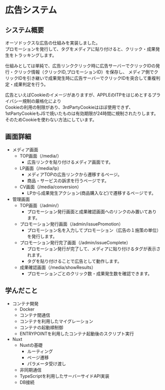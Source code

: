 # 広告システム
## システム概要
オーソドックスな広告の仕組みを実装しました。  
プロモーションを発行して、タグをメディアに貼り付けると、クリック・成果発生をトラッキングします。  
  
仕組みとしては単純で、広告リンククリック時に広告サーバーでクリックIDの発行・クリック情報（クリックID,プロモーションID）を保存し、
メディア側でクリックIDを引き継いで成果発生時に広告サーバーでクリックIDを突合して重複判定・成果判定を行う。  
  
広告といえばCookieのイメージがありますが、APPLEのITPをはじめとするプライバシー規制の厳格化により  
Cookieの利用の制限があり、3rdPartyCookieはほぼ使用できず、1stPartyCookieもJSで焼いたものは有効期限が24時間に規制されたりします。  
そのためCookieを使わない方法にしています。
## 画面詳細
- メディア画面
  - TOP画面（/media/）
    - 広告リンクを貼り付けるメディア画面です。
  - LP画面（/media/lp）
    - メディアTOPの広告リンクから遷移するページ。
    - 商品・サービスの訴求を行うページです。
  - CV画面（/media/conversion）
    - LPから成果発生アクション(商品購入など)で遷移するページです。
- 管理画面
  - TOP画面（/admin/）
    - プロモーション発行画面と成果確認画面へのリンクのみ置いてあります。
  - プロモーション発行画面（/admin/issuePromotion）
    - プロモーション名を入力してプロモーション（広告の１施策の単位）を発行します。
  - プロモーション発行完了画面（/admin/issueComplete）
    - プロモーション発行が完了して、メディアに貼り付けるタグが表示されます。
    - タグを貼り付けることで広告として動作します。
  - 成果確認画面（/media/showResults）
    - プロモーションごとのクリック数・成果発生数を確認できます。
## 学んだこと
- コンテナ開発
  - Docker
  - コンテナ間通信
  - コンテナを利用したマイグレーション
  - コンテナの起動順制御
  - ENTRYPOINTを利用したコンテナ起動後のスクリプト実行
- Nuxt
  - Nuxtの基礎
    - ルーティング
    - ページ遷移
    - パラメータ受け渡し
  - 非同期通信
  - TypeScriptを利用したサーバーサイドAPI実装
  - DB接続
